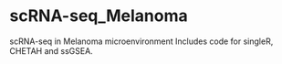# scRNA-seq_Melanoma
scRNA-seq in Melanoma microenvironment
Includes code for singleR, CHETAH and ssGSEA.
